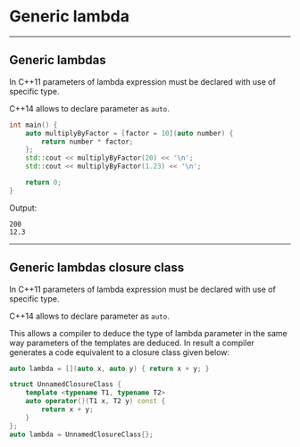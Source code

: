 <!-- .slide: data-background="#111111" -->

# Generic lambda

___

## Generic lambdas

In C++11 parameters of lambda expression must be declared with use of specific type.
<!-- .element: class="fragment fade-in" -->

C++14 allows to declare parameter as `auto`.
<!-- .element: class="fragment fade-in" -->

```cpp
int main() {
    auto multiplyByFactor = [factor = 10](auto number) {
        return number * factor;
    };
    std::cout << multiplyByFactor(20) << '\n';
    std::cout << multiplyByFactor(1.23) << '\n';

    return 0;
}
```
<!-- .element: class="fragment fade-in" -->

Output:
<!-- .element: class="fragment fade-in" -->

```text
200
12.3
```
<!-- .element: class="fragment fade-in" -->

___
<!-- .slide: style="font-size: 0.95em" -->

## Generic lambdas closure class

In C++11 parameters of lambda expression must be declared with use of specific type.
<!-- .element: class="fragment fade-in" -->

C++14 allows to declare parameter as `auto`.
<!-- .element: class="fragment fade-in" -->

This allows a compiler to deduce the type of lambda parameter in the same way parameters of the templates are deduced. In result a compiler generates a code equivalent to a closure class given below:
<!-- .element: class="fragment fade-in" -->

```cpp
auto lambda = [](auto x, auto y) { return x + y; }
```
<!-- .element: class="fragment fade-in" -->

```cpp
struct UnnamedClosureClass {
    template <typename T1, typename T2>
    auto operator()(T1 x, T2 y) const {
        return x + y;
    }
};
auto lambda = UnnamedClosureClass{};
```
<!-- .element: class="fragment fade-in" -->
